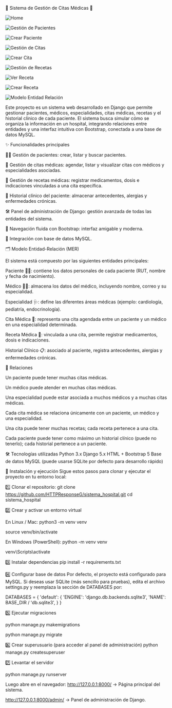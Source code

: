 🏥 Sistema de Gestión de Citas Médicas 🏥

![Home](assets/home.png)

![Gestión de Pacientes](assets/listadoPacientes.png)

![Crear Paciente](assets/crearPaciente.png)

![Gestión de Citas](assets/citasMedicas.png)

![Crear Cita](assets/crearCita.png)

![Gestión de Recetas](assets/recetasMedicas.png)

![Ver Receta](assets/verReceta.png)

![Crear Receta](assets/crearReceta.png)

![Modelo Entidad Relación](assets/MER.png)

Este proyecto es un sistema web desarrollado en Django que permite gestionar pacientes, médicos, especialidades, citas médicas, recetas y el historial clínico de cada paciente.
El sistema busca simular cómo se organiza la información en un hospital, integrando relaciones entre entidades y una interfaz intuitiva con Bootstrap, conectada a una base de datos MySQL.

✨ Funcionalidades principales

👨‍⚕️ Gestión de pacientes: crear, listar y buscar pacientes.

📅 Gestión de citas médicas: agendar, listar y visualizar citas con médicos y especialidades asociadas.

💊 Gestión de recetas médicas: registrar medicamentos, dosis e indicaciones vinculadas a una cita específica.

📝 Historial clínico del paciente: almacenar antecedentes, alergias y enfermedades crónicas.

🛠️ Panel de administración de Django: gestión avanzada de todas las entidades del sistema.

🔗 Navegación fluida con Bootstrap: interfaz amigable y moderna.

💾 Integración con base de datos MySQL.


🗂️ Modelo Entidad-Relación (MER)

El sistema está compuesto por las siguientes entidades principales:

Paciente 🧑‍⚕️: contiene los datos personales de cada paciente (RUT, nombre y fecha de nacimiento).

Médico 👨‍⚕️: almacena los datos del médico, incluyendo nombre, correo y su especialidad.

Especialidad 🩺: define las diferentes áreas médicas (ejemplo: cardiología, pediatría, endocrinología).

Cita Médica 📅: representa una cita agendada entre un paciente y un médico en una especialidad determinada.

Receta Médica 💊: vinculada a una cita, permite registrar medicamentos, dosis e indicaciones.

Historial Clínico 📋: asociado al paciente, registra antecedentes, alergias y enfermedades crónicas.


🔗 Relaciones

Un paciente puede tener muchas citas médicas.

Un médico puede atender en muchas citas médicas.

Una especialidad puede estar asociada a muchos médicos y a muchas citas médicas.

Cada cita médica se relaciona únicamente con un paciente, un médico y una especialidad.

Una cita puede tener muchas recetas; cada receta pertenece a una cita.

Cada paciente puede tener como máximo un historial clínico (puede no tenerlo); cada historial pertenece a un paciente.


🛠️ Tecnologías utilizadas
Python 3.x
Django 5.x
HTML + Bootstrap 5
Base de datos MySQL (puede usarse SQLite por defecto para desarrollo rápido)

🚀 Instalación y ejecución
Sigue estos pasos para clonar y ejecutar el proyecto en tu entorno local:

1️⃣ Clonar el repositorio:
git clone https://github.com/HTTPResponseG/sistema_hospital.git
cd sistema_hospital

2️⃣ Crear y activar un entorno virtual

En Linux / Mac:
python3 -m venv venv

source venv/bin/activate

En Windows (PowerShell):
python -m venv venv

venv\Scripts\activate

3️⃣ Instalar dependencias
pip install -r requirements.txt

4️⃣ Configurar base de datos
Por defecto, el proyecto está configurado para MySQL.
Si deseas usar SQLite (más sencillo para pruebas), edita el archivo settings.py y reemplaza la sección de DATABASES por:

DATABASES = {
    'default': {
        'ENGINE': 'django.db.backends.sqlite3',
        'NAME': BASE_DIR / 'db.sqlite3',
    }
}

5️⃣ Ejecutar migraciones

python manage.py makemigrations

python manage.py migrate

6️⃣ Crear superusuario (para acceder al panel de administración)
python manage.py createsuperuser

7️⃣ Levantar el servidor

python manage.py runserver

Luego abre en el navegador:
http://127.0.0.1:8000/
 → Página principal del sistema.

http://127.0.0.1:8000/admin/
 → Panel de administración de Django.


